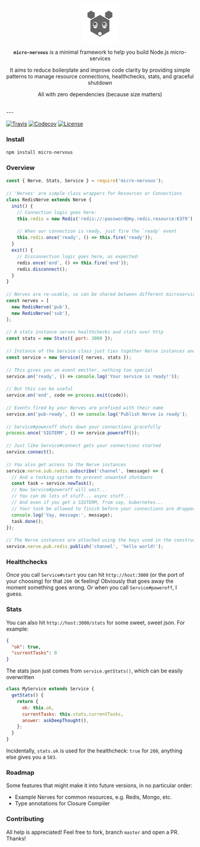 [travis-image]: https://img.shields.io/travis/benjaminjt/micro-nervous.svg?style=flat-square
[travis-url]: https://travis-ci.org/benjaminjt/micro-nervous
[codecov-image]: https://img.shields.io/codecov/c/github/benjaminjt/micro-nervous/master.svg?style=flat-square
[codecov-url]: https://codecov.io/gh/benjaminjt/micro-nervous
[license-image]: http://img.shields.io/badge/license-MIT-blue.svg?style=flat-square
[license-url]: LICENSE

</br>

<p align="center">
  <img
    alt="Media Events Logo"
    src="https://raw.githubusercontent.com/benjaminjt/micro-nervous/master/logo/logo.png"
    width="100px"
  />
</p>

<p align="center">
<strong><code>micro-nervous</code></strong> is a minimal framework to help you build Node.js micro-services
</p>

<p align="center">
It aims to reduce boilerplate and improve code clarity by providing simple patterns to manage resource connections, healthchecks, stats, and graceful shutdown
</p>

<p align="center">
All with zero dependencies (because size matters)
</p>

</br>
---

[![Travis][travis-image]][travis-url]
[![Codecov][codecov-image]][codecov-url]
[![License][license-image]][license-url]

### Install

```bash
npm install micro-nervous
```

### Overview

```js
const { Nerve, Stats, Service } = require('micro-nervous');

// 'Nerves' are simple class wrappers for Resources or Connections
class RedisNerve extends Nerve {
  init() {
    // Connection logic goes here:
    this.redis = new Redis('redis://:password@my.redis.resource:6379');

    // When our connection is ready, just fire the `ready` event
    this.redis.once('ready', () => this.fire('ready'));
  }
  exit() {
    // Disconnection logic goes here, as expected:
    redis.once('end', () => this.fire('end'));
    redis.disconnect();
  }
}

// Nerves are re-usable, so can be shared between different microservices
const nerves = [
  new RedisNerve('pub'),
  new RedisNerve('sub'),
];

// A stats instance serves healthchecks and stats over http
const stats = new Stats({ port: 3000 });

// Instance of the Service class just ties together Nerve instances and stats
const service = new Service({ nerves, stats });

// This gives you an event emitter, nothing too special
service.on('ready', () => console.log('Your service is ready!'));

// But this can be useful
service.on('end', code => process.exit(code));

// Events fired by your Nerves are prefixed with their name
service.on('pub-ready', () => console.log('Publish Nerve is ready');

// Service#poweroff shuts down your connections gracefully
process.once('SIGTERM', () => service.poweroff());

// Just like Service#connect gets your connections started
service.connect();

// You also get access to the Nerve instances
service.nerve.sub.redis.subscribe('channel', (message) => {
  // And a tasking system to prevent unwanted shutdowns
  const task = service.newTask();
  // Now Service#poweroff will wait...
  // You can do lots of stuff... async stuff...
  // And even if you get a SIGTERM, from say, kubernetes...
  // Your task be allowed to finish before your connections are dropped!
  console.log('Yay, message:', message);
  task.done();
});

// The Nerve instances are attached using the keys used in the constructor
service.nerve.pub.redis.publish('channel', 'hello world!');
```

### Healthchecks
Once you call `Service#start` you can hit `http://host:3000` (or the port of your choosing) for that `200 OK` feeling!
Obviously that goes away the moment something goes wrong. Or when you call `Service#poweroff`, I guess.

### Stats
You can also hit `http://host:3000/stats` for some sweet, sweet json. For example:

```json
{
  "ok": true,
  "currentTasks": 0
}
```

The stats json just comes from `service.getStats()`, which can be easily overwritten

```js
class MyService extends Service {
  getStats() {
    return {
      ok: this.ok,
      currentTasks: this.stats.currentTasks,
      answer: askDeepThought(),
    };
  }
}
```

Incidentally, `stats.ok` is used for the healthcheck: `true` for `200`, anything else gives you a `503`.

### Roadmap

Some features that might make it into future versions, in no particular order:

- Example Nerves for common resources, e.g. Redis, Mongo, etc.
- Type annotations for Closure Compiler

### Contributing

All help is appreciated! Feel free to fork, branch `master` and open a PR. Thanks!

